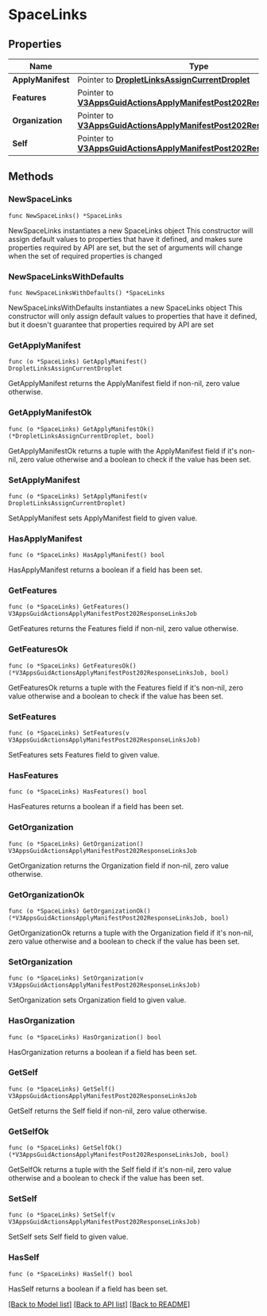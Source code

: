# SpaceLinks

## Properties

Name | Type | Description | Notes
------------ | ------------- | ------------- | -------------
**ApplyManifest** | Pointer to [**DropletLinksAssignCurrentDroplet**](DropletLinksAssignCurrentDroplet.md) |  | [optional] 
**Features** | Pointer to [**V3AppsGuidActionsApplyManifestPost202ResponseLinksJob**](V3AppsGuidActionsApplyManifestPost202ResponseLinksJob.md) |  | [optional] 
**Organization** | Pointer to [**V3AppsGuidActionsApplyManifestPost202ResponseLinksJob**](V3AppsGuidActionsApplyManifestPost202ResponseLinksJob.md) |  | [optional] 
**Self** | Pointer to [**V3AppsGuidActionsApplyManifestPost202ResponseLinksJob**](V3AppsGuidActionsApplyManifestPost202ResponseLinksJob.md) |  | [optional] 

## Methods

### NewSpaceLinks

`func NewSpaceLinks() *SpaceLinks`

NewSpaceLinks instantiates a new SpaceLinks object
This constructor will assign default values to properties that have it defined,
and makes sure properties required by API are set, but the set of arguments
will change when the set of required properties is changed

### NewSpaceLinksWithDefaults

`func NewSpaceLinksWithDefaults() *SpaceLinks`

NewSpaceLinksWithDefaults instantiates a new SpaceLinks object
This constructor will only assign default values to properties that have it defined,
but it doesn't guarantee that properties required by API are set

### GetApplyManifest

`func (o *SpaceLinks) GetApplyManifest() DropletLinksAssignCurrentDroplet`

GetApplyManifest returns the ApplyManifest field if non-nil, zero value otherwise.

### GetApplyManifestOk

`func (o *SpaceLinks) GetApplyManifestOk() (*DropletLinksAssignCurrentDroplet, bool)`

GetApplyManifestOk returns a tuple with the ApplyManifest field if it's non-nil, zero value otherwise
and a boolean to check if the value has been set.

### SetApplyManifest

`func (o *SpaceLinks) SetApplyManifest(v DropletLinksAssignCurrentDroplet)`

SetApplyManifest sets ApplyManifest field to given value.

### HasApplyManifest

`func (o *SpaceLinks) HasApplyManifest() bool`

HasApplyManifest returns a boolean if a field has been set.

### GetFeatures

`func (o *SpaceLinks) GetFeatures() V3AppsGuidActionsApplyManifestPost202ResponseLinksJob`

GetFeatures returns the Features field if non-nil, zero value otherwise.

### GetFeaturesOk

`func (o *SpaceLinks) GetFeaturesOk() (*V3AppsGuidActionsApplyManifestPost202ResponseLinksJob, bool)`

GetFeaturesOk returns a tuple with the Features field if it's non-nil, zero value otherwise
and a boolean to check if the value has been set.

### SetFeatures

`func (o *SpaceLinks) SetFeatures(v V3AppsGuidActionsApplyManifestPost202ResponseLinksJob)`

SetFeatures sets Features field to given value.

### HasFeatures

`func (o *SpaceLinks) HasFeatures() bool`

HasFeatures returns a boolean if a field has been set.

### GetOrganization

`func (o *SpaceLinks) GetOrganization() V3AppsGuidActionsApplyManifestPost202ResponseLinksJob`

GetOrganization returns the Organization field if non-nil, zero value otherwise.

### GetOrganizationOk

`func (o *SpaceLinks) GetOrganizationOk() (*V3AppsGuidActionsApplyManifestPost202ResponseLinksJob, bool)`

GetOrganizationOk returns a tuple with the Organization field if it's non-nil, zero value otherwise
and a boolean to check if the value has been set.

### SetOrganization

`func (o *SpaceLinks) SetOrganization(v V3AppsGuidActionsApplyManifestPost202ResponseLinksJob)`

SetOrganization sets Organization field to given value.

### HasOrganization

`func (o *SpaceLinks) HasOrganization() bool`

HasOrganization returns a boolean if a field has been set.

### GetSelf

`func (o *SpaceLinks) GetSelf() V3AppsGuidActionsApplyManifestPost202ResponseLinksJob`

GetSelf returns the Self field if non-nil, zero value otherwise.

### GetSelfOk

`func (o *SpaceLinks) GetSelfOk() (*V3AppsGuidActionsApplyManifestPost202ResponseLinksJob, bool)`

GetSelfOk returns a tuple with the Self field if it's non-nil, zero value otherwise
and a boolean to check if the value has been set.

### SetSelf

`func (o *SpaceLinks) SetSelf(v V3AppsGuidActionsApplyManifestPost202ResponseLinksJob)`

SetSelf sets Self field to given value.

### HasSelf

`func (o *SpaceLinks) HasSelf() bool`

HasSelf returns a boolean if a field has been set.


[[Back to Model list]](../README.md#documentation-for-models) [[Back to API list]](../README.md#documentation-for-api-endpoints) [[Back to README]](../README.md)


